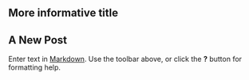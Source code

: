 ## More informative title
## A New Post

Enter text in [Markdown](http://daringfireball.net/projects/markdown/). Use the toolbar above, or click the **?** button for formatting help.
